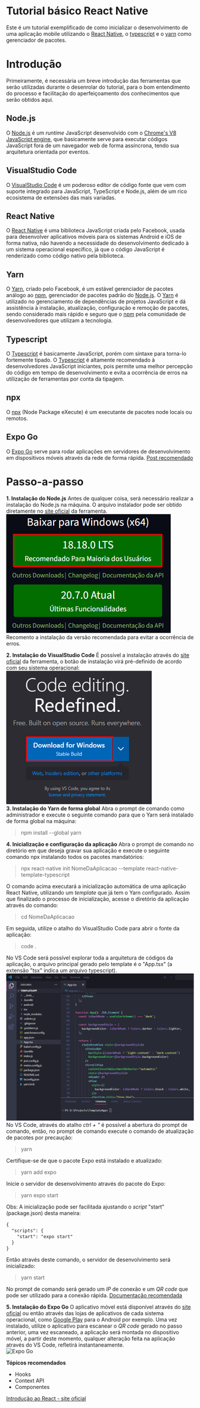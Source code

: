 
# Tutorial básico React Native
Este é um tutorial exemplificado de como inicializar o desenvolvimento de uma aplicação mobile utilizando o [React Native](https://reactnative.dev), o [typescript](https://www.typescriptlang.org) e o [yarn](https://yarnpkg.com) como gerenciador de pacotes.

# Introdução 
Primeiramente, é necessária um breve introdução das ferramentas que serão utilizadas durante o desenrolar do tutorial, para o bom entendimento do processo e facilitação do aperfeiçoamento dos conhecimentos que serão  obtidos aqui.

## Node.js
O [Node.js](https://nodejs.org/pt-br) é um *runtime* JavaScript desenvolvido com o [Chrome's V8 JavaScript engine](https://v8.dev/), que basicamente serve para executar códigos JavaScript fora de um navegador web de forma assíncrona, tendo sua arquitetura orientada por eventos.

## VisualStudio Code
O [VisualStudio Code](https://code.visualstudio.com) é um poderoso editor de código fonte que vem com suporte integrado para JavaScript, TypeScript e Node.js, além de um rico ecosistema de extensões das mais variadas.

## React Native
O [React Native](https://reactnative.dev) é uma biblioteca JavaScript criada pelo Facebook, usada para desenvolver aplicativos móveis para os sistemas Android e iOS de forma nativa, não havendo a necessidade do desenvolvimento dedicado à um sistema operacional específico, já que o código JavaScript é renderizado como código nativo pela biblioteca.

## Yarn
O [Yarn](https://yarnpkg.com), criado pelo Facebook, é um estável gerenciador de pacotes análogo ao [npm](https://www.npmjs.com), gerenciador de pacotes padrão do [Node.js](https://nodejs.org/pt-br). O [Yarn](https://yarnpkg.com) é utilizado no gerenciamento de dependências de projetos JavaScript e dá assistência à instalação, atualização, configuração e remoção de pacotes, sendo considerado mais rápido e seguro que o [npm](https://www.npmjs.com) pela comunidade de desenvolvedores que utilizam a tecnologia.

## Typescript
O [Typescript](https://www.typescriptlang.org) é basicamente JavaScript, porém com sintaxe para torna-lo fortemente tipado. O [Typescript](https://www.typescriptlang.org) é altamente recomendado à desenvolvedores JavaScript iniciantes, pois permite uma melhor percepção do código em tempo de desenvolvimento e evita a ocorrência de erros na utilização de ferramentas por conta da tipagem.

## npx
O [npx](https://docs.npmjs.com/cli/v7/commands/npx) (Node Package eXecute) é um executante de pacotes node locais ou remotos.

## Expo Go
O [Expo Go](https://expo.dev/client) serve para rodar aplicações em servidores de desenvolvimento em dispositivos móveis através da rede de forma rápida.
[Post recomendado](https://blog.rocketseat.com.br/expo-react-native/)

# Passo-a-passo
 **1. Instalação do Node.js**
Antes de qualquer coisa, será necessário realizar a instalação do Node.js na máquina. O arquivo instalador pode ser obtido diretamente no [site oficial](https://nodejs.org/pt-br) da ferramenta.
<br />
![Botão de instalação do Node.js no site oficial](https://github.com/hiagoindalecio/TemplateApp/blob/main/Node.png?raw=true)
<br />
Recomento a instalação da versão recomendada para evitar a ocorrência de erros.

**2. Instalação do VisualStudio Code**
É possível a instalação através do [site oficial](https://code.visualstudio.com) da ferramenta, o botão de instalação virá pré-definido de acordo com seu sistema operacional:
<br />
![Botão de instalação do VisualStudio Code no site oficial](https://github.com/hiagoindalecio/TemplateApp/blob/main/VsCode.png?raw=true)
<br />
**3. Instalação do Yarn de forma global**
Abra o prompt de comando como administrador e execute o seguinte comando para que o Yarn será instalado de forma global na máquina:
> npm install --global yarn

**4. Inicialização e configuração da aplicação**
Abra o prompt de comando no diretório em que deseja gravar sua aplicação e execute o seguinte comando npx instalando todos os pacotes mandatórios:
> npx react-native init NomeDaAplicacao --template react-native-template-typescript

O comando acima executará a inicialização automática de uma aplicação React Native, utilizando um *template* que já tem o Yarn configurado. Assim que finalizado o processo de inicialização, acesse o diretório da aplicação através do comando:
> cd NomeDaAplicacao

Em seguida, utilize o atalho do VisualStudio Code para abrir o fonte da aplicação:
> code .

No VS Code será possível explorar toda a arquitetura de códigos da aplicação, o arquivo principal gerado pelo template é o "App.tsx" (a extensão "tsx" indica um arquivo typescript).
<br />
![enter image description here](https://github.com/hiagoindalecio/TemplateApp/blob/main/OpenVSCode.png?raw=true)
<br />
No VS Code, através do atalho *ctrl + "* é possível a abertura do prompt de comando, então, no prompt de comando execute o comando de atualização de pacotes por precaução:
> yarn

Certifique-se de que o pacote Expo está instalado e atualizado:
> yarn add expo

Inicie o servidor de desenvolvimento através do pacote do Expo:
> yarn expo start

Obs: A inicialização pode ser facilitada ajustando o *script* "start" (package.json) desta maneira:

    {  
	  "scripts": {  
		"start": "expo start"  
	  } 
    }

Então através deste comando, o servidor de desenvolvimento será inicializado:
> yarn start

No prompt de comando será gerado um *IP* de conexão e um *QR code* que pode ser utilizado para a conexão rápida.
[Documentação recomendada](https://reactnative.dev/docs/environment-setup?package-manager=yarn)

**5. Instalação do Expo Go**
O aplicativo móvel está disponível através do [site oficial](https://expo.dev/client) ou então através das lojas de aplicativos de cada sistema operacional, como [Google Play](https://play.google.com/store/apps/details?id=host.exp.exponent&hl=pt_BR&gl=US) para o Android por exemplo.
Uma vez instalado, utilize o aplicativo para escanear o *QR code* gerado no passo anterior, uma vez escaneado, a aplicação será montada no dispositivo móvel, a partir deste momento, qualquer alteração feita na aplicação através do VS Code, refletirá instantaneamente.
<br />
<img src="https://static.expo.dev/static/images/client/expo-go-android.avif" alt="Expo Go" style="height:200px;"/>
<br />

**Tópicos recomendados**
* Hooks
* Context API
* Componentes

[Introdução ao React - site oficial](https://reactnative.dev/docs/intro-react)
